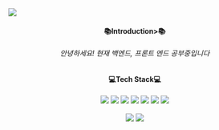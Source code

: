 <img src="https://capsule-render.vercel.app/api?type=waving&color=auto&height=300&section=header&text=bluemind&fontSize=70" />

<h4 align ="center">📚Introduction>📚<h4>
 
 <h6 align = "center">안녕하세요! 현재 백엔드, 프론트 엔드 공부중입니다</h6>
 
 <h4 align ="center">💻Tech Stack💻</h4>
 <div align = "center">
 <img src="https://img.shields.io/badge/JAVA-007396?style=flat&logo=java&logoColor=white">
 <img src="https://img.shields.io/badge/Spring-6DB33F?style=flat&logo=Spring&logoColor=white">
 <img src="https://img.shields.io/badge/oracle-F80000?style=flat&logo=oracle&logoColor=white">
 <img src="https://img.shields.io/badge/javascript-F7DF1E?style=flat&logo=javascript&logoColor=black">
 <img src="https://img.shields.io/badge/html-E34F26?style=flat&logo=html5&logoColor=white">
 <img src="https://img.shields.io/badge/css-1572B6?style=flat&logo=css3&logoColor=white">
 <img src="https://img.shields.io/badge/jquery-0769AD?style=flat&logo=jquery&logoColor=white">
 </div>
  
<div align=center>
	<br>
<img src="https://github-readme-stats.vercel.app/api/top-langs/?username=bluemindhan&layout=compact">
<img src="https://github-readme-stats.vercel.app/api?username=bluemindhan&show_icons=true">
 </div>
